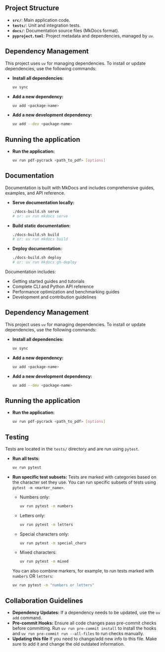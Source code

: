 ## Project Structure

-   **`src/`**: Main application code.
-   **`tests/`**: Unit and integration tests.
-   **`docs/`**: Documentation source files (MkDocs format).
-   **`pyproject.toml`**: Project metadata and dependencies, managed by `uv`.

## Dependency Management

This project uses `uv` for managing dependencies. To install or update dependencies, use the following commands:

-   **Install all dependencies:**

    ```bash
    uv sync
    ```

-   **Add a new dependency:**

    ```bash
    uv add <package-name>
    ```

-   **Add a new development dependency:**

    ```bash
    uv add --dev <package-name>
    ```

## Running the application

-   **Run the application:**

    ```bash
    uv run pdf-pycrack <path_to_pdf> [options]
    ```

## Documentation

Documentation is built with MkDocs and includes comprehensive guides, examples, and API reference.

-   **Serve documentation locally:**

    ```bash
    ./docs-build.sh serve
    # or: uv run mkdocs serve
    ```

-   **Build static documentation:**

    ```bash
    ./docs-build.sh build
    # or: uv run mkdocs build
    ```

-   **Deploy documentation:**

    ```bash
    ./docs-build.sh deploy
    # or: uv run mkdocs gh-deploy
    ```

Documentation includes:
- Getting started guides and tutorials
- Complete CLI and Python API reference
- Performance optimization and benchmarking guides
- Development and contribution guidelines

## Dependency Management

This project uses `uv` for managing dependencies. To install or update dependencies, use the following commands:

-   **Install all dependencies:**

    ```bash
    uv sync
    ```

-   **Add a new dependency:**

    ```bash
    uv add <package-name>
    ```

-   **Add a new development dependency:**

    ```bash
    uv add --dev <package-name>
    ```

## Running the application

-   **Run the application:**

    ```bash
    uv run pdf-pycrack <path_to_pdf> [options]
    ```

## Testing

Tests are located in the `tests/` directory and are run using `pytest`.

-   **Run all tests:**

    ```bash
    uv run pytest
    ```

-   **Run specific test subsets:**
    Tests are marked with categories based on the character set they use. You can run specific subsets of tests using `pytest -m <marker_name>`.

    -   Numbers only:
        ```bash
        uv run pytest -m numbers
        ```
    -   Letters only:
        ```bash
        uv run pytest -m letters
        ```
    -   Special characters only:
        ```bash
        uv run pytest -m special_chars
        ```
    -   Mixed characters:
        ```bash
        uv run pytest -m mixed
        ```
    You can also combine markers, for example, to run tests marked with `numbers` OR `letters`:
    ```bash
    uv run pytest -m "numbers or letters"
    ```

## Collaboration Guidelines
-   **Dependency Updates:** If a dependency needs to be updated, use the `uv add` command.
-   **Pre-commit Hooks:** Ensure all code changes pass pre-commit checks before committing. Run `uv run pre-commit install` to install the hooks and `uv run pre-commit run --all-files` to run checks manually.
-  **Updating this file** If you need to change/add new info to this file. Make sure to add it and change the old outdated information.

